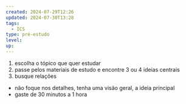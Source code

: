 ```yaml
---
created: 2024-07-29T12:26
updated: 2024-07-30T13:28
tags:
  - ICS
type: pré-estudo
level: 
up: 
---
```

1. escolha o tópico que quer estudar
2. passe pelos materiais de estudo e encontre 3 ou 4 ideias centrais
3. busque relações
- não foque nos detalhes, tenha uma visão geral, a ideia principal
- gaste de 30 minutos a 1 hora
